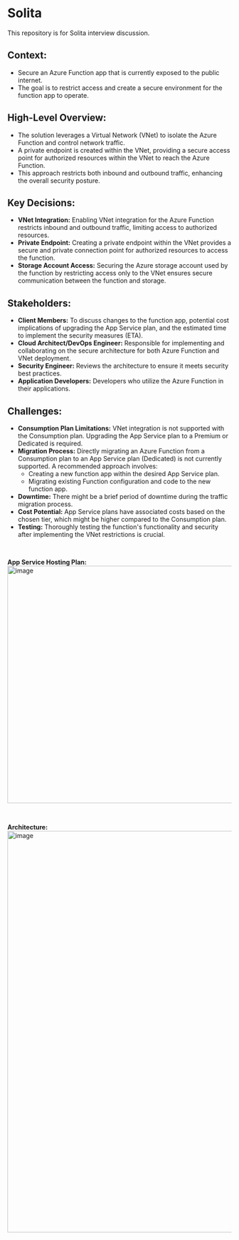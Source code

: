 # Solita

This repository is for Solita interview discussion.

## Context:

- Secure an Azure Function app that is currently exposed to the public internet.
- The goal is to restrict access and create a secure environment for the function app to operate.

## High-Level Overview:

- The solution leverages a Virtual Network (VNet) to isolate the Azure Function and control network traffic.
- A private endpoint is created within the VNet, providing a secure access point for authorized resources within the VNet to reach the Azure Function.
- This approach restricts both inbound and outbound traffic, enhancing the overall security posture.

## Key Decisions:

- **VNet Integration:** Enabling VNet integration for the Azure Function restricts inbound and outbound traffic, limiting access to authorized resources.
- **Private Endpoint:** Creating a private endpoint within the VNet provides a secure and private connection point for authorized resources to access the function.
- **Storage Account Access:** Securing the Azure storage account used by the function by restricting access only to the VNet ensures secure communication between the function and storage.

## Stakeholders:

- **Client Members:** To discuss changes to the function app, potential cost implications of upgrading the App Service plan, and the estimated time to implement the security measures (ETA).
- **Cloud Architect/DevOps Engineer:** Responsible for implementing and collaborating on the secure architecture for both Azure Function and VNet deployment.
- **Security Engineer:** Reviews the architecture to ensure it meets security best practices.
- **Application Developers:** Developers who utilize the Azure Function in their applications.

## Challenges:

- **Consumption Plan Limitations:** VNet integration is not supported with the Consumption plan. Upgrading the App Service plan to a Premium or Dedicated is required.
- **Migration Process:** Directly migrating an Azure Function from a Consumption plan to an App Service plan (Dedicated) is not currently supported. A recommended approach involves:
  - Creating a new function app within the desired App Service plan.
  - Migrating existing Function configuration and code to the new function app.
- **Downtime:** There might be a brief period of downtime during the traffic migration process.
- **Cost Potential:** App Service plans have associated costs based on the chosen tier, which might be higher compared to the Consumption plan.
- **Testing:** Thoroughly testing the function's functionality and security after implementing the VNet restrictions is crucial.

<br>

**App Service Hosting Plan:**
<br> 
<img width="532" alt="image" src="https://github.com/iamsthita/Solita/assets/132139960/0e34508e-b5ff-4490-9f80-a562bafa36bd">

<br>

**Architecture:**
<br> 
<img width="900" alt="image" src="https://github.com/iamsthita/Solita/assets/132139960/ae0e5afb-1a43-4b85-bbad-5afa8fbec364">


